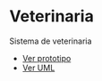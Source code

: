 # Veterinaria

Sistema de veterinaria
- [Ver prototipo](https://serberuscore.github.io/Veterinaria/mockups/Login.html)
- [Ver UML](https://serberuscore.github.io/Veterinaria/html-docs/index.html)
